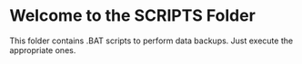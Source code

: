 Welcome to the SCRIPTS Folder
=============================

This folder contains .BAT scripts to perform data backups. Just execute the appropriate ones.
